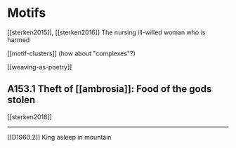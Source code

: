 # Motifs

[[sterken2015]], [[sterken2016]] The nursing ill-willed woman who is harmed

[[motif-clusters]] (how about "complexes"?)

[[weaving-as-poetry]]



## A153.1 Theft of [[ambrosia]]: Food of the gods stolen 

[[sterken2018]]

---

[[D1960.2]] King asleep in mountain
